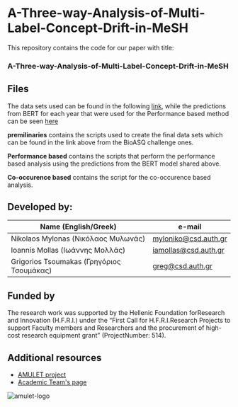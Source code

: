 # A-Three-way-Analysis-of-Multi-Label-Concept-Drift-in-MeSH

This repository contains the code for our paper with title: 

### A-Three-way-Analysis-of-Multi-Label-Concept-Drift-in-MeSH

## Files
The data sets used can be found in the following [link](https://drive.google.com/drive/folders/10SvWVJAi7yo1-kZf24BrJzkDaXkfAfD4?usp=sharing), while the predictions from BERT for each year that were used for the Performance based method can be seen [here](https://drive.google.com/drive/folders/11y1tyrA9cNjW2ZGPA30dCs2pezE3gHXU?usp=sharing)

**premilinaries** contains the scripts used to create the final data sets which can be found in the link above from the BioASQ challenge ones.

**Performance based** contains the scripts that perform the performance based analysis using the predictions from the BERT model shared above.

**Co-occurence based** contains the script for the co-occurence based analysis.


## Developed by: 

|           Name  (English/Greek)                    |      e-mail          |
| ---------------------------------------------------| ---------------------|
| Nikolaos Mylonas    (Νικόλαος Μυλωνάς)             | myloniko@csd.auth.gr |
| Ioannis Mollas      (Ιωάννης Μολλάς)               | iamollas@csd.auth.gr |
| Grigorios Tsoumakas (Γρηγόριος Τσουμάκας)          | greg@csd.auth.gr     |

## Funded by

The research work was supported by the Hellenic Foundation forResearch and Innovation (H.F.R.I.) under the “First Call for H.F.R.I.Research Projects to support Faculty members and Researchers and the procurement of high-cost research equipment grant” (ProjectNumber: 514).

## Additional resources

- [AMULET project](https://www.linkedin.com/showcase/amulet-project/about/)
- [Academic Team's page](https://intelligence.csd.auth.gr/#)
 
 ![amulet-logo](https://user-images.githubusercontent.com/6009931/87019683-9204ad00-c1db-11ea-9394-855d1d3b41b3.png)




